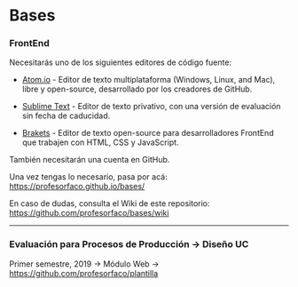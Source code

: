 # Bases
### FrontEnd

Necesitarás uno de los siguientes editores de código fuente: 

- [Atom.io](https://atom.io/) - Editor de texto multiplataforma (Windows, Linux, and Mac), libre y open-source, desarrollado por los creadores de GitHub. 

- [Sublime Text](https://www.sublimetext.com/) - Editor de texto privativo, con una versión de evaluación sin fecha de caducidad.

- [Brakets](http://brackets.io/) - Editor de texto open-source para desarrolladores FrontEnd que trabajen con HTML, CSS y JavaScript.

También necesitarán una cuenta en GitHub.

Una vez tengas lo necesario, pasa por acá: https://profesorfaco.github.io/bases/

En caso de dudas, consulta el Wiki de este repositorio: https://github.com/profesorfaco/bases/wiki

- - - - - - - 

### Evaluación para Procesos de Producción → Diseño UC

Primer semestre, 2019 → Módulo Web → https://github.com/profesorfaco/plantilla
